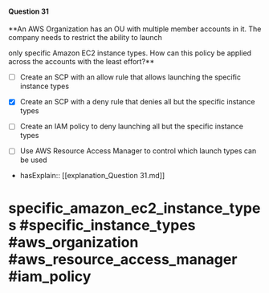 #### Question  31

**An AWS Organization has an OU with multiple member accounts in it. The company needs to restrict the ability to launch

only specific Amazon EC2 instance types. How can this policy be applied across the accounts with the least effort?**

- [ ] Create an SCP with an allow rule that allows launching the specific instance types

- [x] Create an SCP with a deny rule that denies all but the specific instance types

- [ ] Create an IAM policy to deny launching all but the specific instance types

- [ ] Use AWS Resource Access Manager to control which launch types can be used

- hasExplain:: [[explanation_Question  31.md]]

# specific_amazon_ec2_instance_types #specific_instance_types #aws_organization #aws_resource_access_manager #iam_policy
